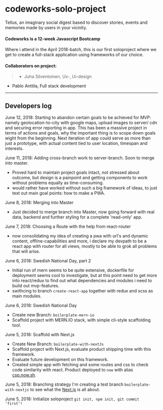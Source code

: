 # codeworks-solo-project
Tellus, an imaginary social digest based to discover stories, events and memories made by users in your vicinity.

#### Codeworks is a 12-week Javascript Bootcamp
Where i attend in the April 2018-batch, this is our first soloproject where we get to create a full-stack application using frameworks of our choice.

 #### Collaborators on project:
> - Juha Silventoinen, Ux-, Ui-design
- Pablo Anttila, Full stack development

___

## Developers log
June 12, 2018: Starting to abandon certain goals to be achieved for MVP: namely geolocation-to-city with google maps, upload images to server/ cdn and securing error reporting in app. This has been a massive project in terms of actions and goals, why the important thing is to scope down goals wight from the beginning. Next iteration of app could serve as more than just a prototype, with actual content tied to user location, timespan and interests.

June 11, 2018: Adding cross-branch work to server-branch. Soon to merge into master.
 - Proved hard to maintain project goals intact, not stressed about outcome, but design is a painpoint and getting components to work without problems equally as time-consuming.
 - would rather have worked without such a big framework of ideas, to just test out main goal points: how to make a PWA.

June 8, 2018: Merging into Master
- Just decided to merge branch into Master, now going forward with real data, backend and further styling for a complete 'read-only' app.

June 7, 2018: Choosing a Route with the help from react-router
- now consolidating my idea of creating a pwa with url's and dynamic content, offline-capabilities and more, i declare my devpath to be a react app with router for all views, mostly to be able to grok all problems that will arise.

June 6, 2018: Swedish National Day, part 2
- Initial run of mern seems to be quite extensive, dockerfile for deployment seems cool to investigate, but at this point need to get more into react/redux to find out what dependencies and modules i need to build out mvp-features.
- swithcing to branch ```create-react-app``` together with redux and scss as main modules.

June 6, 2018: Swedish National Day
- Create new Branch: ```boilerplate-mern-io```
- Scaffold project with MERN.IO stack, with simple cli-style scaffolding tool.

June 5, 2018: Scaffold with Next.js
- Create New Branch: ```boilerplate-with-nextJs```
- Scaffold project with Next.js, evaluate product shipping time with this framework.
- Evaluate future development on this framework.
- Created simple app with fetching and some routes and css to check code similarity with react. Product deployed to ```now``` with alias [csp.now.sh](https://csp.now.sh).

June 5, 2018: Branching strategy
I'm creating a test branch ```boilerplate-with-nextjs``` to see what the [Next.js](https://nextjs.org/learn) is all about.

June 5, 2018: Initialize soloproject
```git init, npm init, git commit 'first'!```
